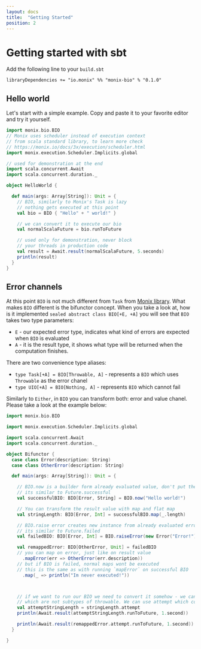 ```yaml
---
layout: docs
title:  "Getting Started"
position: 2
---
```


# Getting started with sbt

Add the following line to your `build.sbt`
```
libraryDependencies += "io.monix" %% "monix-bio" % "0.1.0"
```

## Hello world
Let's start with a simple example. Copy and paste it to your favorite
editor and try it yourself.
```scala
import monix.bio.BIO
// Monix uses scheduler instead of execution context
// from scala standard library, to learn more check
// https://monix.io/docs/3x/execution/scheduler.html
import monix.execution.Scheduler.Implicits.global

// used for demonstration at the end
import scala.concurrent.Await
import scala.concurrent.duration._

object HelloWorld {

  def main(args: Array[String]): Unit = {
    // BIO, similarly to Monix's Task is lazy
    // nothing gets executed at this point
    val bio = BIO { "Hello" + " world!" }

    // we can convert it to execute our bio
    val normalScalaFuture = bio.runToFuture

    // used only for demonstration, never block
    // your threads in production code
    val result = Await.result(normalScalaFuture, 5.seconds)
    println(result)
  }
}
```

## Error channels
At this point `BIO` is not much different from `Task` from [Monix library](https://monix.io/docs/3x/eval/task.html).
What makes `BIO` different is the bifunctor concept. 
When you take a look at, how is it implemented `sealed abstract class BIO[+E, +A]` you will
see that `BIO` takes two type parameters:
* `E` - our expected error type, indicates what kind of errors are expected when
`BIO` is evaluated
* `A` - it is the result type, it shows what type will be returned
when the computation finishes.

There are two convenience type aliases:
* `type Task[+A] = BIO[Throwable, A]` - represents a `BIO` which uses `Throwable` as the error chanel
* `type UIO[+A] = BIO[Nothing, A]` - represents `BIO` which cannot fail

Similarly to `Either`, in `BIO` you can transform both: error
and value chanel. Please take a look at the example below:

```scala
import monix.bio.BIO

import monix.execution.Scheduler.Implicits.global

import scala.concurrent.Await
import scala.concurrent.duration._

object Bifunctor {
  case class Error(description: String)
  case class OtherError(description: String)

  def main(args: Array[String]): Unit = {

    // BIO.now is a builder form already evaluated value, don't put there anything that can throw
    // its similar to Future.successful
    val successfulBIO: BIO[Error, String] = BIO.now("Hello world!")

    // You can transform the result value with map and flat map
    val stringLength: BIO[Error, Int] = successfulBIO.map(_.length)

    // BIO.raise error creates new instance from already evaluated error, again don't put there anything that can throw
    // its similar to Future.failed
    val failedBIO: BIO[Error, Int] = BIO.raiseError(new Error("Error!"))

    val remappedError: BIO[OtherError, Unit] = failedBIO
    // you can map on error, just like on result value
      .mapError(err => OtherError(err.description))
    // but if BIO is failed, normal maps wont be executed
    // this is the same as with running `mapError` on successful BIO
      .map(_ => println("Im never executed!"))



    // if we want to run our BIO we need to convert it somehow - we cannot `throw` classes which
    // which are not subtypes of throwable. We can use attempt which converts our BIO[E, A] into UIO[Either[E, A]]
    val attemptStringLength = stringLength.attempt
    println(Await.result(attemptStringLength.runToFuture, 1.second))

    println(Await.result(remappedError.attempt.runToFuture, 1.second))
  }

}
```


 

